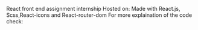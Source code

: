 React front end assignment internship
Hosted on:
Made with React.js, Scss,React-icons and React-router-dom
For more explaination of the code check: